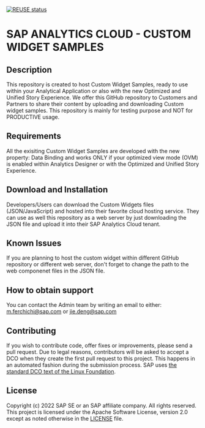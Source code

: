 [![REUSE status](https://api.reuse.software/badge/github.com/SAP-samples/analytics-cloud-custom-widget)](https://api.reuse.software/info/github.com/SAP-samples/analytics-cloud-custom-widget)

# SAP ANALYTICS CLOUD - CUSTOM WIDGET SAMPLES
<!-- Please include descriptive title -->

<!--- Register repository https://api.reuse.software/register, then add REUSE badge:
[![REUSE status](https://api.reuse.software/badge/github.com/SAP-samples/REPO-NAME)](https://api.reuse.software/info/github.com/SAP-samples/REPO-NAME)
-->

## Description
This repository is created to host Custom Widget Samples, ready to use within your Analytical Application or also with the new Optimized and Unified Story Experience.
We offer this GitHub repository to Customers and Partners to share their content by uploading and downloading Custom widget samples.
This repository is mainly for testing purpose and NOT for PRODUCTIVE usage.

## Requirements
All the exisiting Custom Widget Samples are developed with the new property: Data Binding and works ONLY if your optimized view mode (OVM) is enabled within Analytics Designer or with the Optimized and Unified Story Experience.

## Download and Installation
Developers/Users can download the Custom Widgets files (JSON/JavaScript) and hosted into their favorite cloud hosting service. They can use as well this repository as a web server by just downloading the JSON file and upload it into their SAP Analytics Cloud tenant. 

## Known Issues
If you are planning to host the custom widget within different GitHub repository or different web server, don't forget to change the path to the web componenet files in the JSON file. 

## How to obtain support
You can contact the Admin team by writing an email to either: m.ferchichi@sap.com or jie.deng@sap.com

## Contributing
If you wish to contribute code, offer fixes or improvements, please send a pull request. Due to legal reasons, contributors will be asked to accept a DCO when they create the first pull request to this project. This happens in an automated fashion during the submission process. SAP uses [the standard DCO text of the Linux Foundation](https://developercertificate.org/).

## License
Copyright (c) 2022 SAP SE or an SAP affiliate company. All rights reserved. This project is licensed under the Apache Software License, version 2.0 except as noted otherwise in the [LICENSE](LICENSE) file.
